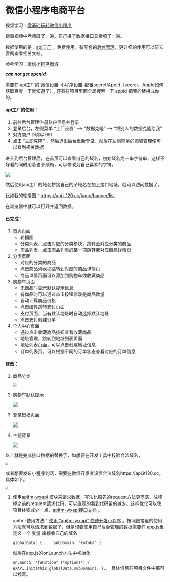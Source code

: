 # 微信小程序电商平台

视频学习：[零基础玩转微信小程序](https://www.bilibili.com/video/av73342655?p=131)

跟着视频中老师敲了一遍，自己换了数据接口又折腾了一遍。

数据使用的是：[api工厂](https://www.it120.cc/) ，免费使用，有配套的[后台管理](https://admin.it120.cc/#/login?redirect=%2Fdashboard)，更详细的使用可以前去官网查看相关文档。

参考学习：[微信小程序商城](https://github.com/LaiXianXu/wx-shop.git)

***can not get openid***

需要在 api工厂的  微信设置-小程序设置-配置secret/AppId（secret、AppId如何获取百度一下就知道了）,  还有在项目里面全局搜索一下 appid  把我的替换成你的。


#### api工厂的使用：

1. 前往后台管理注册账户信息并登录
2. 登录后台，左侧菜单 “工厂设置” --> “数据克隆” --> “将别人的数据克隆给我”
3. 对方商户ID填写 951
4. 点击 “立即克隆” ，然后退出后台重新登录，然后在左侧菜单的商城管理便可以看到相关数据



进入到后台管理后，在首页可以查看自己的域名，初始域名为一串字符串，这样不好看的同时用着也不顺畅，可以修改为自己喜欢的字符。

![](https://s2.ax1x.com/2020/02/20/3mynld.png)

然后使用api工厂的域名拼接自己的子域名在加上接口地址，就可以访问数据了。

比如我的轮播图：https://api.it120.cc/jump/banner/list

在浏览器中就可以打开并返回数据。




#### 已完成：

1. 首页页面
   - 轮播图
   - 分类列表，点击对应的分类模块，跳转至对应分类的商品
   - 商品列表，点击商品列表的某一项跳转至对应商品详情页
2. 分类页面
   -  对应的分类的商品
   - 点击商品列表项跳转到对应的商品详情页
   - 商品详情页面可以添加到购物车或收藏商品
3. 购物车页面
   -  无商品时显示默认提示信息
   - 有商品时可以通过点击按钮修改是商品数量
   - 自动计算商品价格
   - 点击结算跳转支付页面
   - 支付页面，当有默认地址时自动选择默认地址
   - 点击支付创建订单
4. 个人中心页面
   - 通过点击收藏商品按钮查看收藏商品
   - 地址管理，跳转到地址列表页面
   - 地址列表页面，可以点击创建地址信息
   - 订单列表页，可以根据不同的订单状态查看对应的订单信息




#### 修改：

1. 商品分类

   <img src="https://s2.ax1x.com/2020/02/24/3GJEi8.png" style="zoom:67%;" />

2. 购物车默认提示

   ![](https://s2.ax1x.com/2020/02/24/3GJuss.png)

3. 登录授权页面

   ![](https://s2.ax1x.com/2020/02/24/3GJYz4.png)

4. 主题背景

   ![](https://s2.ax1x.com/2020/02/24/3GJBo6.png)



以上就是完成接口数据的替换了，如想要在开发工具中校验合法域名，

<img src="https://s2.ax1x.com/2020/02/21/3m2bIP.png" style="zoom: 50%;" />

或者想要发布小程序的话，需要在微信开发者设置合法域名https://api.it120.cc，具体如下。

<img src="https://s2.ax1x.com/2020/02/21/3m2W8O.png" style="zoom: 50%;" />


1. 使用[apifm-wxapi](https://github.com/gooking/apifm-wxapi) 模块来请求数据，写法比原先的request方法更简洁，注释掉之前的request请求代码，可以直观的看到代码量的减少。这样优化可以使项目体积减少一点，[apifm-wxapi接口文档](https://github.com/gooking/apifm-wxapi/blob/master/instructions.md) 。

   apifm-使用方法：[使用 “apifm-wxapi” 快速开发小程序](https://blog.csdn.net/abccba9978/article/details/102861340) 。按照链接里的使用方法就可以请求到数据了，但是想要使用自己后台管理的数据需要在 app.js里定义一个 变量 来接收自己的域名

   `globalData: {
   ​    subDomain: "kotoba"
     }` 

   然后在app.js的onLaunch方法中初始化
   
    `onLaunch: *function* (*options*) {
   ​    WXAPI.init(this.globalData.subDomain);
     },`， 具体信息在项目文件中都可以找着。
